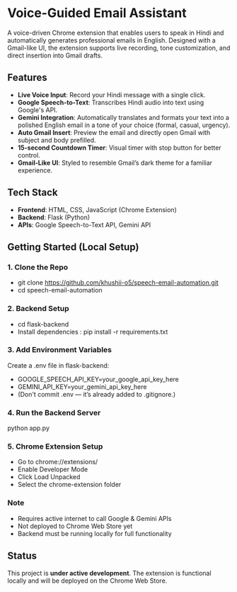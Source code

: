 # Voice-Guided Email Assistant 

A voice-driven Chrome extension that enables users to speak in Hindi and automatically generates professional emails in English. Designed with a Gmail-like UI, the extension supports live recording, tone customization, and direct insertion into Gmail drafts.

##  Features

-  **Live Voice Input**: Record your Hindi message with a single click.
-  **Google Speech-to-Text**: Transcribes Hindi audio into text using Google's API.
-  **Gemini Integration**: Automatically translates and formats your text into a polished English email in a tone of your choice (formal, casual, urgency).
-  **Auto Gmail Insert**: Preview the email and directly open Gmail with subject and body prefilled.
-  **15-second Countdown Timer**: Visual timer with stop button for better control.
-  **Gmail-Like UI**: Styled to resemble Gmail’s dark theme for a familiar experience.

##  Tech Stack

- **Frontend**: HTML, CSS, JavaScript (Chrome Extension)
- **Backend**: Flask (Python)
- **APIs**: Google Speech-to-Text API, Gemini API


## Getting Started (Local Setup)

### 1. Clone the Repo

- git clone https://github.com/khushii-o5/speech-email-automation.git
- cd speech-email-automation

### 2. Backend Setup

- cd flask-backend
- Install dependencies :
pip install -r requirements.txt

### 3. Add Environment Variables

Create a .env file in flask-backend:

- GOOGLE_SPEECH_API_KEY=your_google_api_key_here
- GEMINI_API_KEY=your_gemini_api_key_here
- (Don't commit .env — it’s already added to .gitignore.)

### 4. Run the Backend Server

python app.py

### 5. Chrome Extension Setup
   
- Go to chrome://extensions/
- Enable Developer Mode
- Click Load Unpacked
- Select the chrome-extension folder

### Note

- Requires active internet to call Google & Gemini APIs
- Not deployed to Chrome Web Store yet
- Backend must be running locally for full functionality


##  Status

 This project is **under active development**. The extension is functional locally and will be deployed on the Chrome Web Store.
